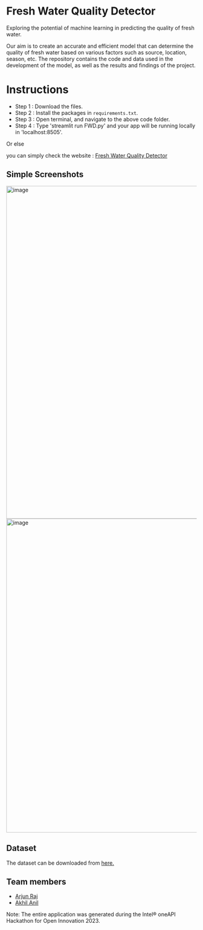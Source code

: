 # Fresh Water Quality Detector

Exploring the potential of machine learning in predicting the quality of fresh water. 

 Our aim is to create an accurate and efficient model that can determine the quality of fresh water based on various factors such as source, location, season, etc. The repository contains the code and data used in the development of the model, as well as the results and findings of the project.
 
 # Instructions
 
 - Step 1 : Download the files.
 - Step 2 : Install the packages in `requirements.txt`.
 - Step 3 : Open terminal, and navigate to the above code folder.
 - Step 4 : Type 'streamlit run FWD.py' and your app will be running locally in 'localhost:8505'.
 
 
 Or else
 
 you can simply check the website : [Fresh Water Quality Detector](https://arjunraj77-freshwaterqualitydetector-fwd-g5t41i.streamlit.app/)

 ## Simple Screenshots
 <img width="881" alt="image" src="https://user-images.githubusercontent.com/23217592/221599988-aefea354-277d-4d2a-ab7d-c0151a8c7bb8.png">
 <img width="831" alt="image" src="https://user-images.githubusercontent.com/23217592/221600223-f6e0367d-aa56-4b22-8c48-1655728a6388.png">

 ## Dataset
 
 The dataset can be downloaded from [here.](https://s3-ap-southeast-1.amazonaws.com/he-public-data/datasetab75fb3.zip)
 
 ## Team members
 
 - [Arjun Raj](https://www.linkedin.com/in/arjun-raj-pala/)
 - [Akhil Anil](https://www.linkedin.com/in/akhil-m-anil-2bb54a122/)
 
  Note: The entire application was generated during the Intel® oneAPI Hackathon for Open Innovation 2023. 
 
 
